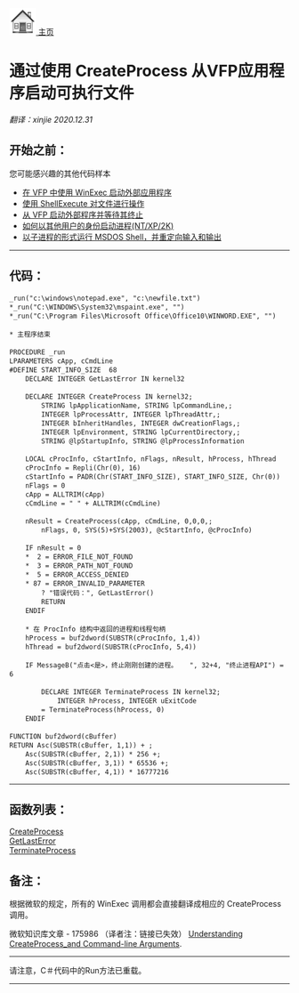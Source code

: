 [<img src="../images/home.png"> 主页 ](https://github.com/VFP9/Win32API)  

# 通过使用 CreateProcess 从VFP应用程序启动可执行文件
_翻译：xinjie 2020.12.31_

## 开始之前：
您可能感兴趣的其他代码样本  
* [在 VFP 中使用 WinExec 启动外部应用程序](sample_002.md)  
* [使用 ShellExecute 对文件进行操作](sample_093.md)  
* [从 VFP 启动外部程序并等待其终止](sample_377.md)  
* [如何以其他用户的身份启动进程(NT/XP/2K)](sample_426.md)  
* [以子进程的形式运行 MSDOS Shell，并重定向输入和输出](sample_477.md)  

  
***  


## 代码：
```foxpro  
_run("c:\windows\notepad.exe", "c:\newfile.txt")
*_run("C:\WINDOWS\System32\mspaint.exe", "")
*_run("C:\Program Files\Microsoft Office\Office10\WINWORD.EXE", "")

* 主程序结束

PROCEDURE _run
LPARAMETERS cApp, cCmdLine
#DEFINE START_INFO_SIZE  68
	DECLARE INTEGER GetLastError IN kernel32

	DECLARE INTEGER CreateProcess IN kernel32;
		STRING lpApplicationName, STRING lpCommandLine,;
		INTEGER lpProcessAttr, INTEGER lpThreadAttr,;
		INTEGER bInheritHandles, INTEGER dwCreationFlags,;
		INTEGER lpEnvironment, STRING lpCurrentDirectory,;
		STRING @lpStartupInfo, STRING @lpProcessInformation

	LOCAL cProcInfo, cStartInfo, nFlags, nResult, hProcess, hThread
	cProcInfo = Repli(Chr(0), 16)
	cStartInfo = PADR(Chr(START_INFO_SIZE), START_INFO_SIZE, Chr(0))
	nFlags = 0
	cApp = ALLTRIM(cApp)
	cCmdLine = " " + ALLTRIM(cCmdLine)

	nResult = CreateProcess(cApp, cCmdLine, 0,0,0,;
		nFlags, 0, SYS(5)+SYS(2003), @cStartInfo, @cProcInfo)

	IF nResult = 0
	*  2 = ERROR_FILE_NOT_FOUND
	*  3 = ERROR_PATH_NOT_FOUND
	*  5 = ERROR_ACCESS_DENIED
	* 87 = ERROR_INVALID_PARAMETER
		? "错误代码：", GetLastError()
		RETURN
	ENDIF
	
	* 在 ProcInfo 结构中返回的进程和线程句柄
	hProcess = buf2dword(SUBSTR(cProcInfo, 1,4))
	hThread = buf2dword(SUBSTR(cProcInfo, 5,4))

	IF MessageB("点击<是>，终止刚刚创建的进程。   ", 32+4, "终止进程API") = 6

		DECLARE INTEGER TerminateProcess IN kernel32;
			INTEGER hProcess, INTEGER uExitCode
		= TerminateProcess(hProcess, 0)
	ENDIF

FUNCTION buf2dword(cBuffer)
RETURN Asc(SUBSTR(cBuffer, 1,1)) + ;
	Asc(SUBSTR(cBuffer, 2,1)) * 256 +;
	Asc(SUBSTR(cBuffer, 3,1)) * 65536 +;
	Asc(SUBSTR(cBuffer, 4,1)) * 16777216  
```  
***  


## 函数列表：
[CreateProcess](../libraries/kernel32/CreateProcess.md)  
[GetLastError](../libraries/kernel32/GetLastError.md)  
[TerminateProcess](../libraries/kernel32/TerminateProcess.md)  

## 备注：
根据微软的规定，所有的 WinExec 调用都会直接翻译成相应的 CreateProcess 调用。  
  
微软知识库文章 - 175986  （译者注：链接已失效）
[Understanding CreateProcess_and Command-line Arguments](https://support.microsoft.com/en-us/help/175986/info-understanding-createprocess-and-command-line-arguments).
  
* * *  
请注意，C＃代码中的Run方法已重载。  
  
***  

